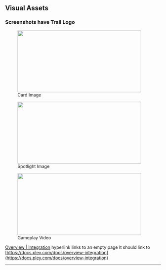 ## Visual Assets

### Screenshots have Trail Logo

<figure>
    <img src="https://files.readme.io/33f186b-card_image.png" width="400" height="200">
    <figcaption>Card Image</figcaption>
</figure>

<figure>
    <img src="https://files.readme.io/5674564-unnamed.png" width="400" height="200">
    <figcaption>Spotlight Image</figcaption>
</figure>

<figure>
    <img src="https://files.readme.io/f75ae27-gameplay_video.png" width="400" height="200">
    <figcaption>Gameplay Video</figcaption>
</figure>

[Overview | Integration](https://docs.pley.com/docs/overview-capabilities) hyperlink links to an empty page
It should link to [https://docs.pley.com/docs/overview-integration](https://docs.pley.com/docs/overview-integration)

---
